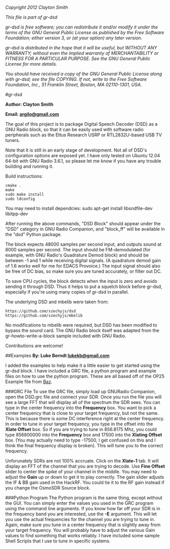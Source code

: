  *Copyright 2012 Clayton Smith*

 *This file is part of gr-dsd*

*gr-dsd is free software; you can redistribute it and/or modify
it under the terms of the GNU General Public License as published by
the Free Software Foundation; either version 3, or (at your option)
any later version.*

*gr-dsd is distributed in the hope that it will be useful,
but WITHOUT ANY WARRANTY; without even the implied warranty of
MERCHANTABILITY or FITNESS FOR A PARTICULAR PURPOSE.  See the
GNU General Public License for more details.*

*You should have received a copy of the GNU General Public License
along with gr-dsd; see the file COPYING.  If not, write to
the Free Software Foundation, Inc., 51 Franklin Street,
Boston, MA 02110-1301, USA.*

#gr-dsd

**Author: Clayton Smith**

**Email: <argilo@gmail.com>**

The goal of this project is to package Digital Speech Decoder (DSD) as
a GNU Radio block, so that it can be easily used with software radio
peripherals such as the Ettus Research USRP or RTL2832U-based USB TV
tuners.

Note that it is still in an early stage of development.  Not all of
DSD's configuration options are exposed yet.  I have only tested on
Ubuntu 12.04 64-bit with GNU Radio 3.6.1, so please let me know if you
have any trouble building and running it.

Build instructions:

    cmake .
    make
    sudo make install
    sudo ldconfig

You may need to install dependcies:
    sudo apt-get install libsndfile-dev libitpp-dev


After running the above commands, "DSD Block" should appear under the
"DSD" category in GNU Radio Companion, and "block_ff" will be available
in the "dsd" Python package.

The block expects 48000 samples per second input, and outputs sound at
8000 samples per second.  The input should be FM-demodulated (for
example, with GNU Radio's Quadrature Demod block) and should be between
-1 and 1 while receiving digital signals.  (A quadrature demod gain of
1.6 works well for me for EDACS Provoice.)  The input signal should
also be free of DC bias, so make sure you are tuned accurately, or
filter out DC.

To save CPU cycles, the block detects when the input is zero and avoids
sending it through DSD.  Thus it helps to put a squelch block before
gr-dsd, especially if you're using many copies of gr-dsd in parallel.

The underlying DSD and mbelib were taken from:

    https://github.com/szechyjs/dsd
    https://github.com/szechyjs/mbelib

No modifications to mbelib were required, but DSD has been modified to
bypass the sound card.  The GNU Radio block itself was adapted from the
gr-howto-write-a-block sample included with GNU Radio.

Contributions are welcome!

##Examples
**By: Luke Berndt <lukekb@gmail.com>**

I added the examples to help make it a little easier to get started using the gr-dsd block. I have included a GRC file, a python program and example files on how to use the python program. These are all based off of the OP25 Example file from [Baz](http://wiki.spench.net/wiki/OP25).

###GRC File
To use the GRC file, simply load up GNURadio Companion, open the DSD.grc file and connect your SDR. Once you run the file you will see a large FFT that will display all of the spectrum the SDR sees. You can type in the center frequency into the **Frequency** box. You want to pick a center frequency that is close to your target frequency, but not the same. This is because there is some DC interference right at the center frequency. In order to tune in your target frequency, you type in the offset into the **Xlate Offset** box. So if you are trying to tune in 856.8175 Mhz, you could type 856800000 into the **Frequency** box and 17500 into the **Xlating Offset** box. (You may actually need to type -17500, I get confused on this and I think the final frequency display is broken). This will tune you to the correct frequency. 

Unforunately SDRs are not 100% accruate. Click on the **Xlate-1** tab. It will display an FFT of the channel that you are trying to decode. Use **Fine Offset** slider to center the spike of your channel in the middle. You may need to adjust the **Gain** up or down to get it to play correctly. The gain slider adjusts the IF & BB gain used in the HackRF. You could tie it to the RF gain instead if you change the OsmoSDR Source block.

###Python Program
The Python program is the same thing, except without the GUI. You can simply enter the values you used in the GRC program using the command line arguments. If you know how far off your SDR is in the frequency band you are interested, use the **-E** argument. This will let you use the actual frequencies for the channel you are trying to tune in. Again, make sure you tune in a center frequency that is slightly away from your target frequency. You will probably have to adjust the various Gain values to find something that works reliably. I have included some sample Shell Scripts that I use to tune in specific systems. 
